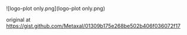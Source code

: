 
![logo-plot only.png](logo-plot only.png)

original at https://gist.github.com/Metaxal/01309b175e268be502b406f036072f17
